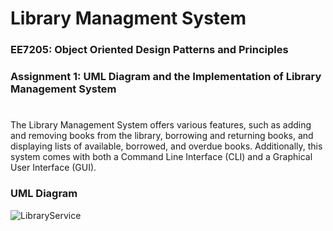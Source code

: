 # Library Managment System

### EE7205: Object Oriented Design Patterns and Principles
### Assignment 1: UML Diagram and the Implementation of Library Management System
#
The Library Management System offers various features, such as adding and removing books from the library, borrowing and returning books, and displaying lists of available, borrowed, and overdue books. Additionally, this system comes with both a Command Line Interface (CLI) and a Graphical User Interface (GUI).

### UML Diagram 

![LibraryService](https://user-images.githubusercontent.com/63912619/233804021-eaf423de-cea9-414e-a97d-7eca4e6afaec.png)

